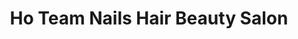---
title: "Ho Team Nails Hair Beauty Salon"
url: /toronto/ho-team-nails-hair-beauty-salon/
shop: Friseur
---